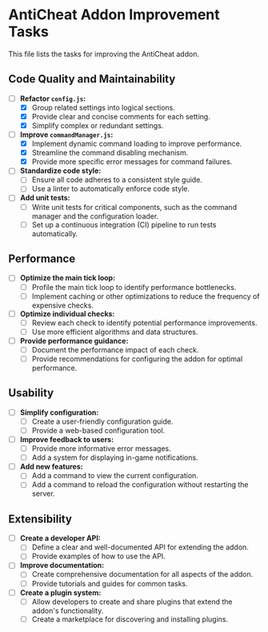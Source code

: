 # AntiCheat Addon Improvement Tasks

This file lists the tasks for improving the AntiCheat addon.

## Code Quality and Maintainability

- [ ] **Refactor `config.js`:**
    - [x] Group related settings into logical sections.
    - [x] Provide clear and concise comments for each setting.
    - [x] Simplify complex or redundant settings.
- [ ] **Improve `commandManager.js`:**
    - [x] Implement dynamic command loading to improve performance.
    - [x] Streamline the command disabling mechanism.
    - [x] Provide more specific error messages for command failures.
- [ ] **Standardize code style:**
    - [ ] Ensure all code adheres to a consistent style guide.
    - [ ] Use a linter to automatically enforce code style.
- [ ] **Add unit tests:**
    - [ ] Write unit tests for critical components, such as the command manager and the configuration loader.
    - [ ] Set up a continuous integration (CI) pipeline to run tests automatically.

## Performance

- [ ] **Optimize the main tick loop:**
    - [ ] Profile the main tick loop to identify performance bottlenecks.
    - [ ] Implement caching or other optimizations to reduce the frequency of expensive checks.
- [ ] **Optimize individual checks:**
    - [ ] Review each check to identify potential performance improvements.
    - [ ] Use more efficient algorithms and data structures.
- [ ] **Provide performance guidance:**
    - [ ] Document the performance impact of each check.
    - [ ] Provide recommendations for configuring the addon for optimal performance.

## Usability

- [ ] **Simplify configuration:**
    - [ ] Create a user-friendly configuration guide.
    - [ ] Provide a web-based configuration tool.
- [ ] **Improve feedback to users:**
    - [ ] Provide more informative error messages.
    - [ ] Add a system for displaying in-game notifications.
- [ ] **Add new features:**
    - [ ] Add a command to view the current configuration.
    - [ ] Add a command to reload the configuration without restarting the server.

## Extensibility

- [ ] **Create a developer API:**
    - [ ] Define a clear and well-documented API for extending the addon.
    - [ ] Provide examples of how to use the API.
- [ ] **Improve documentation:**
    - [ ] Create comprehensive documentation for all aspects of the addon.
    - [ ] Provide tutorials and guides for common tasks.
- [ ] **Create a plugin system:**
    - [ ] Allow developers to create and share plugins that extend the addon's functionality.
    - [ ] Create a marketplace for discovering and installing plugins.
